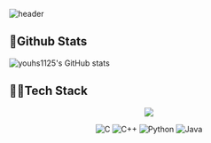 ![header](https://capsule-render.vercel.app/api?type=waving&color=87CEEB&height=300&section=header&text=youhs1125&fontSize=90)
## 🏃Github Stats
![youhs1125's GitHub stats](https://github-readme-stats.vercel.app/api?username=youhs1125&show_icons=true&theme=great-gatsby&count_private=true)
## 👨‍💻Tech Stack
<div style="text-align: center">

<a href="s">
  <img src="https://github-readme-stats.vercel.app/api/top-langs/?username=youhs1125&exclude_repo=youhs1125.github.io&layout=compact&theme=tokyonight" />
</a>

  ![C](https://img.shields.io/badge/c-%2300599C.svg?style=for-the-badge&logo=c&logoColor=white) 
  ![C++](https://img.shields.io/badge/c++-00599C.svg?style=for-the-badge&logo=c%2B%2B&logoColor=white) 
  ![Python](https://img.shields.io/badge/python-3670A0?style=for-the-badge&logo=python&logoColor=ffdd54)
  ![Java](https://img.shields.io/badge/java-%23ED8B00.svg?style=for-the-badge&logo=coffeescript&logoColor=2F2625) 

</div>
